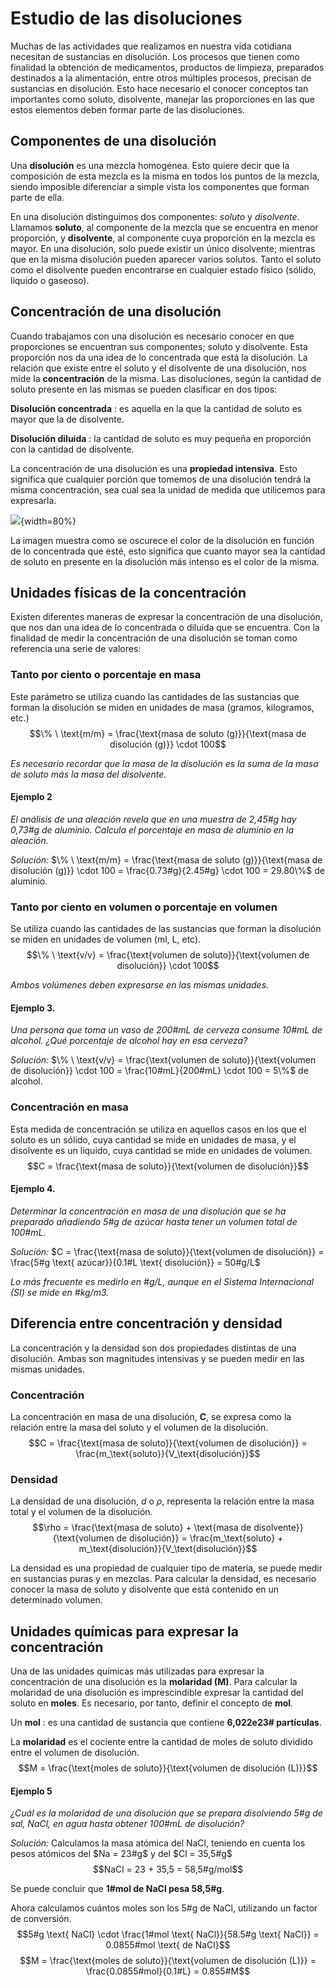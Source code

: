 # Estudio de las disoluciones

Muchas de las actividades que realizamos en nuestra vida cotidiana
necesitan de sustancias en disolución. Los procesos que tienen como
finalidad la obtención de medicamentos, productos de limpieza,
preparados destinados a la alimentación, entre otros múltiples
procesos, precisan de sustancias en disolución. Esto hace necesario el
conocer conceptos tan importantes como soluto, disolvente, manejar las
proporciones en las que estos elementos deben formar parte de las
disoluciones.

## Componentes de una disolución

Una **disolución** es una mezcla homogénea. Esto quiere decir que la
composición de esta mezcla es la misma en todos los puntos de la
mezcla, siendo imposible diferenciar a simple vista los componentes
que forman parte de ella.

En una disolución distinguimos dos componentes: *soluto* y
*disolvente*. Llamamos **soluto**, al componente de la mezcla que se
encuentra en menor proporción, y **disolvente**, al componente
cuya proporción en la mezcla es mayor. En una disolución, solo puede
existir un único disolvente; mientras que en la misma disolución
pueden aparecer varios solutos. Tanto el soluto como el disolvente pueden encontrarse en cualquier estado físico (sólido, líquido o gaseoso).

## Concentración de una disolución

Cuando trabajamos con una disolución es necesario conocer en que
proporciones se encuentran sus componentes; soluto y disolvente. Esta
proporción nos da una idea de lo concentrada que está la disolución.
La relación que existe entre el soluto y el disolvente de una
disolución, nos mide la **concentración** de la misma. Las
disoluciones, según la cantidad de soluto presente en las mismas se
pueden clasificar en dos tipos:

**Disolución concentrada**
:   es aquella en la que la cantidad de soluto es mayor que la de disolvente.

**Disolución diluida**
:   la cantidad de soluto es muy pequeña en
    proporción con la cantidad de disolvente.

La concentración de una disolución es una **propiedad intensiva**.
Esto significa que cualquier porción que tomemos de una disolución
tendrá la misma concentración, sea cual sea la unidad de medida que
utilicemos para expresarla.

![](image6.png){width=80%}

La imagen muestra como se oscurece el color de la disolución
en función de lo concentrada que esté, esto significa que cuanto mayor
sea la cantidad de soluto en presente en la disolución más intenso es
el color de la misma.

## Unidades físicas de la concentración

Existen diferentes maneras de expresar la concentración de una
disolución, que nos dan una idea de lo concentrada o diluida que se
encuentra. Con la finalidad de medir la concentración de una disolución se toman
como referencia una serie de valores:

### Tanto por ciento o porcentaje en masa

Este parámetro se utiliza cuando las cantidades de las sustancias que
forman la disolución se miden en unidades de masa (gramos, kilogramos, etc.)
$$\% \ \text{m/m} = \frac{\text{masa de soluto (g)}}{\text{masa de disolución (g)}} \cdot 100$$

*Es necesario recordar que la masa de la disolución es la suma
de la masa de soluto más la masa del disolvente.*

#### Ejemplo 2
*El análisis de una aleación revela que en una muestra de 2,45#g hay 0,73#g de aluminio. Calcula el porcentaje en masa de aluminio en la aleación.*

*Solución:* $\% \ \text{m/m} = \frac{\text{masa de soluto (g)}}{\text{masa de disolución (g)}} \cdot 100 = \frac{0.73#g}{2.45#g} \cdot 100 = 29.80\%$ de aluminio.

### Tanto por ciento en volumen o porcentaje en volumen

Se utiliza cuando las cantidades de las sustancias que forman la
disolución se miden en unidades de volumen (ml, L, etc).
$$\% \ \text{v/v} = \frac{\text{volumen de soluto}}{\text{volumen de disolución}} \cdot 100$$

*Ambos volúmenes deben expresarse en las mismas unidades.*

#### Ejemplo 3.
*Una persona que toma un vaso de 200#mL de cerveza consume 10#mL de alcohol. ¿Qué porcentaje de alcohol hay en esa cerveza?*

*Solución:* $\% \ \text{v/v} = \frac{\text{volumen de soluto}}{\text{volumen de disolución}} \cdot 100 = \frac{10#mL}{200#mL} \cdot 100 = 5\%$ de alcohol.

### Concentración en masa

Esta medida de concentración se utiliza en aquellos casos en los que
el soluto es un sólido, cuya cantidad se mide en unidades de masa, y el
disolvente es un líquido, cuya cantidad se mide en unidades de volumen.
$$C = \frac{\text{masa de soluto}}{\text{volumen de disolución}}$$

#### Ejemplo 4.
*Determinar la concentración en masa de una disolución que se ha preparado añadiendo 5#g de azúcar hasta tener un volumen total de 100#mL.*

*Solución:* $C = \frac{\text{masa de soluto}}{\text{volumen de disolución}} = \frac{5#g \text{ azúcar}}{0.1#L \text{ disolución}} = 50#g/L$

*Lo más frecuente es medirlo en #g/L, aunque en el Sistema Internacional (SI) se mide en #kg/m3.*

## Diferencia entre concentración y densidad

La concentración y la densidad son dos propiedades distintas de una
disolución. Ambas son magnitudes intensivas y se pueden medir en las
mismas unidades.

### Concentración

La concentración en masa de una disolución, **C**, se expresa como la
relación entre la masa del soluto y el volumen de la disolución.
$$C = \frac{\text{masa de soluto}}{\text{volumen de disolución}} = \frac{m_\text{soluto}}{V_\text{disolución}}$$

### Densidad

La densidad de una disolución, *d* o $\rho$, representa la relación entre la
masa total y el volumen de la disolución.
$$\rho = \frac{\text{masa de soluto} + \text{masa de disolvente}}{\text{volumen de disolución}} = \frac{m_\text{soluto} + m_\text{disolución}}{V_\text{disolución}}$$

La densidad es una propiedad de cualquier tipo de materia, se puede medir en sustancias puras y en mezclas. Para calcular la densidad, es necesario conocer la masa de soluto y disolvente que está contenido en un determinado volumen.

## Unidades químicas para expresar la concentración

Una de las unidades químicas más utilizadas para expresar la
concentración de una disolución es la **molaridad (M)**. Para calcular
la molaridad de una disolución es imprescindible expresar la cantidad
del soluto en **moles**. Es
necesario, por tanto, definir el concepto de **mol**.

Un **mol**
:   es una cantidad de sustancia que contiene **6,022e23# partículas**.

La **molaridad** es el cociente entre la cantidad de moles de soluto dividido entre el volumen de disolución.
$$M = \frac{\text{moles de soluto}}{\text{volumen de disolución (L)}}$$

#### Ejemplo 5
*¿Cuál es la molaridad de una disolución que se prepara disolviendo 5#g de sal, NaCl, en agua hasta obtener 100#mL de disolución?*

*Solución:* Calculamos la masa atómica del NaCl, teniendo en cuenta los pesos
atómicos del $Na = 23#g$ y del $Cl = 35,5#g$
$$NaCl = 23 + 35,5 = 58,5#g/mol$$

Se puede concluir que **1#mol de NaCl pesa 58,5#g**.

Ahora calculamos cuántos moles son los 5#g de NaCl, utilizando un factor de conversión.
$$5#g \text{ NaCl} \cdot \frac{1#mol \text{ NaCl}}{58.5#g \text{ NaCl}} = 0.0855#mol \text{ de NaCl}$$
$$M = \frac{\text{moles de soluto}}{\text{volumen de disolución (L)}} = \frac{0.0855#mol}{0.1#L} = 0.855#M$$

<!-- ## Resolución de problemas

1.  ¿Cuál sería el porcentaje en volumen de una disolución
    preparada disolviendo 75 ml de alcohol en 500 ml de agua? (Solución: 13%)

2.  ¿Cuál será la concentración de una disolución expresada en
    #g/L, si se han disuelto 50#g de Na Cl en un volumen de agua tal que la
    disolución resultante ocupa un volumen de 500#mL? (Solución: 100 g/L)

3.  Calcula el porcentaje en peso de una disolución preparada
    cuando hemos disuelto 60#g de sal común (NaCl) en 540#g de agua.
    (Solución: 10%)

4.  Calcula la molaridad de una disolución de NaCl en agua con 100#g
    de sal en 0,005 m3 de disolución. (Solución: 0,33#M)

5.  Halla la molaridad de una disolución de ácido clorhídrico que
    contiene 0,0365#g de soluto por cada centímetro cúbico de disolución.
    (Solución: 1#M)

1.  ¿Cuál será la concentración de una disolución que contiene 3#g
    de ácido sulfúrico puro en 800#cm3 de disolución? (Solución: 0,038#M)

1.  En 2 litros de agua se disuelven 40#g de glucosa. Calcúlese el
    tanto por ciento en masa. (Solución: 1,96%) -->

<!-- ## Mapa conceptual

![Fuente: Slideshare](image7.jpeg){width="6.660231846019248in" height="3.4981244531933506in"} -->
